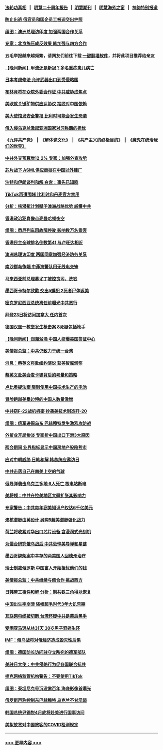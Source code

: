 #### [法轮功真相](https://github.com/gfw-breaker/truth/blob/master/README.md?t=0) &nbsp;&nbsp;|&nbsp;&nbsp; [明慧二十周年报告](https://github.com/gfw-breaker/mh-reports/blob/master/README.md?t=0) &nbsp;&nbsp;|&nbsp;&nbsp;[明慧期刊](https://github.com/gfw-breaker/mh-qikan) &nbsp;&nbsp;|&nbsp;&nbsp; [明慧海外之窗](https://github.com/gfw-breaker/mh-news/blob/master/README.md?t=0) &nbsp;&nbsp;|&nbsp;&nbsp; [神韵特别报道](https://github.com/gfw-breaker/mh-news/blob/master/shenyun.md?t=0)
#### [防止出逃 俄官员和国企员工被迫交出护照](../pages/nsc418/n13948054.md?t=03120343) 
#### [组图：澳洲总理访印度 加强两国合作关系](../pages/nsc418/n13947854.md?t=03120343) 
#### [专家：北京施压成反效果 韩加强与四方合作](../pages/nsc418/n13947914.md?t=03120343) 
#### 五毛举报越来越频繁，请网友们前往下载 [一键翻墙软件](https://github.com/gfw-breaker/ssr-accounts)，并将此项目推荐给亲友
#### [【晚间新闻】甲流还是新冠？多名重症患儿病亡](../pages/nsc418/n13947817.md?t=03120343) 
#### [日本考虑修法 允许武器出口到受侵略国](../pages/nsc418/n13947815.md?t=03120343) 
#### [布林肯将在众院外委会作证 中共威胁成焦点](../pages/nsc418/n13947681.md?t=03120343) 
#### [美欧就关键矿物供应达协议 摆脱对中国依赖](../pages/nsc418/n13947576.md?t=03120343) 
#### [美大使馆发安全警报 比利时可能会发生恐袭](../pages/nsc418/n13947591.md?t=03120343) 
#### [俄入侵乌克兰激起亚洲国家对习称霸的担忧](../pages/nsc418/n13947585.md?t=03120343) 
#### [《九评共产党》](https://github.com/begood0513/9ping.md/blob/master/README.md) &nbsp;|&nbsp; [《解体党文化》](../../../../jtdwh.md/blob/master/README.md)  &nbsp;|&nbsp; [《共产主义的终极目的》](../../../../gczydzjmd.md/blob/master/README.md) &nbsp;|&nbsp; [《魔鬼在统治我们的世界》](../../../../mgztzwmdsj.md/blob/master/README.md) 
#### [中共外交预算增12.2% 专家：加强外宣攻势](../pages/nsc418/n13947246.md?t=03120343) 
#### [芯片战下 ASML供应商拟在中国以外建厂](../pages/nsc418/n13947561.md?t=03120343) 
#### [沙特和伊朗谈判和解 白宫：事先已知晓](../pages/nsc418/n13947529.md?t=03120343) 
#### [TikTok再遭围堵 比利时和丹麦官方禁用](../pages/nsc418/n13947489.md?t=03120343) 
#### [分析：核潜艇计划赋予澳洲战略优势 威慑中共](../pages/nsc418/n13947450.md?t=03120343) 
#### [香港政治犯肖像点亮曼哈顿夜空](../pages/nsc418/n13947230.md?t=03120343) 
#### [组图：悉尼列车因故障停驶 影响数万名乘客](../pages/nsc418/n13947370.md?t=03120343) 
#### [香港民主全球排名倒数第41 与卢旺达相近](../pages/nsc418/n13947495.md?t=03120343) 
#### [澳洲总理访印度 两国同意加强经济防务关系](../pages/nsc418/n13947426.md?t=03120343) 
#### [南沙群岛争端 中菲海警队用无线电交锋](../pages/nsc418/n13947371.md?t=03120343) 
#### [马来西亚前总理慕尤丁被控贪污、洗钱](../pages/nsc418/n13947328.md?t=03120343) 
#### [墨西哥卡特尔致歉 交出5嫌犯 2死者尸体返美](../pages/nsc418/n13947329.md?t=03120343) 
#### [密克罗尼西亚总统离任前曝光中共恶行](../pages/nsc418/n13947276.md?t=03120343) 
#### [拜登23日将访问加拿大 任内首次](../pages/nsc418/n13947268.md?t=03120343) 
#### [德国汉堡一教堂发生枪击案 8死疑包括枪手](../pages/nsc418/n13947254.md?t=03120343) 
#### [【晚间新闻】润潮汹涌 中国人挤爆美国签证中心](../pages/nsc418/n13947215.md?t=03120343) 
#### [美情报总监：中共仍致力于统一台湾](../pages/nsc418/n13947068.md?t=03120343) 
#### [消息：蔡英文将赴纽约演说 获美智库颁奖](../pages/nsc418/n13947012.md?t=03120343) 
#### [蔡英文赴美会麦卡锡背后的考量和策略](../pages/nsc418/n13946454.md?t=03120343) 
#### [卢比奥提法案 限制使用中国技术生产的电池](../pages/nsc418/n13946854.md?t=03120343) 
#### [冒险跨越美墨边境的中国人数量激增](../pages/nsc418/n13946742.md?t=03120343) 
#### [中共窃F-22战机机密 抄袭美技术制造歼-20](../pages/nsc418/n13946586.md?t=03120343) 
#### [组图：俄军进逼乌东 巴赫穆特发生激烈攻防战](../pages/nsc418/n13946556.md?t=03120343) 
#### [外贸业开局惨淡 专家析中国出口下滑3大原因](../pages/nsc418/n13945601.md?t=03120343) 
#### [两会期间 业界指标显示中国房地产股陷熊市](../pages/nsc418/n13946741.md?t=03120343) 
#### [应对中朝威胁 日韩和解 韩总统应邀访日](../pages/nsc418/n13946468.md?t=03120343) 
#### [中共击落自己在南美上空的气球](../pages/nsc418/n13946511.md?t=03120343) 
#### [俄导弹袭击乌克兰多地 6人死亡 核电站断电](../pages/nsc418/n13946430.md?t=03120343) 
#### [美将领：中共在拉美地区大肆扩张其影响力](../pages/nsc418/n13946441.md?t=03120343) 
#### [专家警告：中共每年窃美知识产权达6千亿美元](../pages/nsc418/n13946377.md?t=03120343) 
#### [澳核潜艇由英设计 另购5艘美潜艇强化战力](../pages/nsc418/n13946112.md?t=03120343) 
#### [荷兰将收紧对华出口芯片设备 含浸润式光刻机](../pages/nsc418/n13945979.md?t=03120343) 
#### [为侵台研究俄乌战后 中共忌惮美导弹和星链](../pages/nsc418/n13945937.md?t=03120343) 
#### [墨西哥绑架案中幸存的两美国人回德州治疗](../pages/nsc418/n13945887.md?t=03120343) 
#### [瑞士制裁俄罗斯 中国富人开始担忧他们的钱](../pages/nsc418/n13945913.md?t=03120343) 
#### [美情报总监：中共继续与俄合作 挑战西方](../pages/nsc418/n13945882.md?t=03120343) 
#### [日韩劳工事件和解 分析：剿共铁三角得以恢复](../pages/nsc418/n13945880.md?t=03120343) 
#### [中国出生率崩溃 降幅超毛时代3年大饥荒期](../pages/nsc418/n13945879.md?t=03120343) 
#### [互联网电缆被切断 台湾怀疑中共是幕后黑手](../pages/nsc418/n13945836.md?t=03120343) 
#### [受困亚马逊丛林31天 30岁男子奇迹生还](../pages/nsc418/n13945534.md?t=03120343) 
#### [IMF：俄乌战将对俄经济造成毁灭性后果](../pages/nsc418/n13945857.md?t=03120343) 
#### [组图：德国防长访问驻守立陶宛的德军部队](../pages/nsc418/n13945626.md?t=03120343) 
#### [美驻日大使：中共侵略行为促各国联合抗共](../pages/nsc418/n13945730.md?t=03120343) 
#### [捷克网络监管机构警告：不要使用TikTok](../pages/nsc418/n13945770.md?t=03120343) 
#### [组图：泰坦尼克号沉没逾百年 海底影像首曝光](../pages/nsc418/n13945478.md?t=03120343) 
#### [俄罗斯声称控制东巴赫穆特 乌克兰不甘示弱](../pages/nsc418/n13945700.md?t=03120343) 
#### [韩国总统尹锡悦4月底将赴美进行国事访问](../pages/nsc418/n13945673.md?t=03120343) 
#### [美拟放宽对中国旅客的COVID检测规定](../pages/nsc418/n13945557.md?t=03120343) 

----
#### [ >>> 更早内容 <<< ](../indexes/nsc418-earlier.md)
